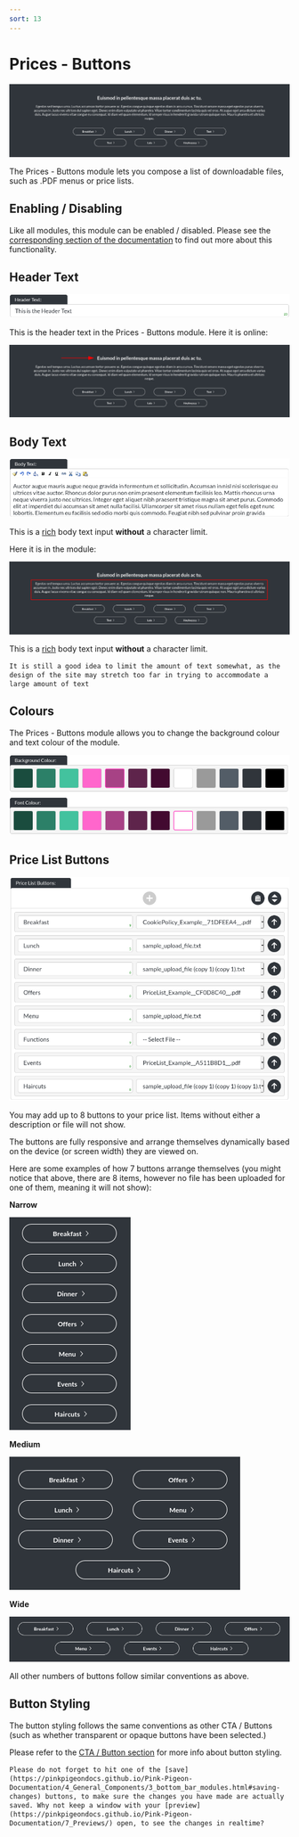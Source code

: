 ```yaml
---
sort: 13
---
```


# Prices - Buttons

![Image of the prices buttons module online](https://raw.githubusercontent.com/pinkpigeondocs/Pink-Pigeon-Documentation/master/docs/6_Modules/images/13_prices_buttons_online.png)

The Prices - Buttons module lets you compose a list of downloadable files, such as .PDF menus or price lists.

## Enabling / Disabling

Like all modules, this module can be enabled / disabled. Please see the [corresponding section of the documentation][endis] to find out more about this functionality.

[endis]: https://pinkpigeondocs.github.io/Pink-Pigeon-Documentation/4_General_Components/4_enabling_disabling_modules.html

## Header Text

![Image of the header text](https://raw.githubusercontent.com/pinkpigeondocs/Pink-Pigeon-Documentation/master/docs/common_elements_images/header_text.png)

This is the header text in the Prices - Buttons module. Here it is online:

![Image of the prices buttons module header text online](https://raw.githubusercontent.com/pinkpigeondocs/Pink-Pigeon-Documentation/master/docs/6_Modules/images/13_prices_buttons_header_text_online.png)

## Body Text

![Image of the body text](https://raw.githubusercontent.com/pinkpigeondocs/Pink-Pigeon-Documentation/master/docs/common_elements_images/body_text.png)

This is a [rich](https://pinkpigeondocs.github.io/Pink-Pigeon-Documentation/4_General_Components/6_rich_text_editing.html) body text input **without** a character limit.

Here it is in the module:

![Image of the prices buttons module body text online](https://raw.githubusercontent.com/pinkpigeondocs/Pink-Pigeon-Documentation/master/docs/6_Modules/images/13_prices_buttons_body_text_online.png)

This is a [rich](https://pinkpigeondocs.github.io/Pink-Pigeon-Documentation/4_General_Components/6_rich_text_editing.html) body text input **without** a character limit.

```tip
It is still a good idea to limit the amount of text somewhat, as the design of the site may stretch too far in trying to accommodate a large amount of text
```

## Colours

The Prices - Buttons module allows you to change the background colour and text colour of the module.

![Image of the standard colours](https://raw.githubusercontent.com/pinkpigeondocs/Pink-Pigeon-Documentation/master/docs/common_elements_images/standard_colours.png)

## Price List Buttons

![Image of the Prices - Buttons module list items in cms](https://raw.githubusercontent.com/pinkpigeondocs/Pink-Pigeon-Documentation/master/docs/6_Modules/images/13_prices_buttons_cms.png)

You may add up to 8 buttons to your price list. Items without either a description or file will not show.

The buttons are fully responsive and arrange themselves dynamically based on the device (or screen width) they are viewed on.

Here are some examples of how 7 buttons arrange themselves (you might notice that above, there are 8 items, however no file has been uploaded for one of them, meaning it will not show):

**Narrow**

![Image of the Prices - Buttons module list items at narrow resolution, online](https://raw.githubusercontent.com/pinkpigeondocs/Pink-Pigeon-Documentation/master/docs/6_Modules/images/13_prices_buttons_8_btns_narrow.png)

**Medium**

![Image of the Prices - Buttons module list items at narrow resolution, online](https://raw.githubusercontent.com/pinkpigeondocs/Pink-Pigeon-Documentation/master/docs/6_Modules/images/13_prices_buttons_8_btns_medium.png)

**Wide**

![Image of the Prices - Buttons module list items at narrow resolution, online](https://raw.githubusercontent.com/pinkpigeondocs/Pink-Pigeon-Documentation/master/docs/6_Modules/images/13_prices_buttons_8_btns_wide.png)

All other numbers of buttons follow similar conventions as above.

## Button Styling

The button styling follows the same conventions as other CTA / Buttons (such as whether transparent or opaque buttons have been selected.)

Please refer to the [CTA / Button section](https://pinkpigeondocs.github.io/Pink-Pigeon-Documentation/4_General_Components/5_CTA_button.html) for more info about button styling.




```tip
Please do not forget to hit one of the [save](https://pinkpigeondocs.github.io/Pink-Pigeon-Documentation/4_General_Components/3_bottom_bar_modules.html#saving-changes) buttons, to make sure the changes you have made are actually saved. Why not keep a window with your [preview](https://pinkpigeondocs.github.io/Pink-Pigeon-Documentation/7_Previews/) open, to see the changes in realtime?
```